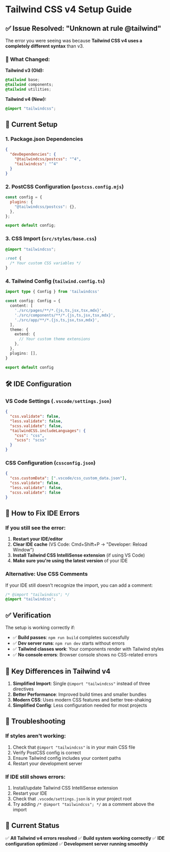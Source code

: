 # Tailwind CSS v4 Setup Guide

## ✅ Issue Resolved: "Unknown at rule @tailwind"

The error you were seeing was because **Tailwind CSS v4 uses a completely different syntax** than v3.

### 🔄 **What Changed:**

**Tailwind v3 (Old):**
```css
@tailwind base;
@tailwind components;
@tailwind utilities;
```

**Tailwind v4 (New):**
```css
@import "tailwindcss";
```

## 📁 **Current Setup**

### 1. **Package.json Dependencies**
```json
{
  "devDependencies": {
    "@tailwindcss/postcss": "^4",
    "tailwindcss": "^4"
  }
}
```

### 2. **PostCSS Configuration** (`postcss.config.mjs`)
```javascript
const config = {
  plugins: {
    "@tailwindcss/postcss": {},
  },
};

export default config;
```

### 3. **CSS Import** (`src/styles/base.css`)
```css
@import "tailwindcss";

:root {
  /* Your custom CSS variables */
}
```

### 4. **Tailwind Config** (`tailwind.config.ts`)
```typescript
import type { Config } from 'tailwindcss'

const config: Config = {
  content: [
    './src/pages/**/*.{js,ts,jsx,tsx,mdx}',
    './src/components/**/*.{js,ts,jsx,tsx,mdx}',
    './src/app/**/*.{js,ts,jsx,tsx,mdx}',
  ],
  theme: {
    extend: {
      // Your custom theme extensions
    },
  },
  plugins: [],
}

export default config
```

## 🛠️ **IDE Configuration**

### VS Code Settings (`.vscode/settings.json`)
```json
{
  "css.validate": false,
  "less.validate": false,
  "scss.validate": false,
  "tailwindCSS.includeLanguages": {
    "css": "css",
    "scss": "scss"
  }
}
```

### CSS Configuration (`cssconfig.json`)
```json
{
  "css.customData": [".vscode/css_custom_data.json"],
  "css.validate": false,
  "less.validate": false,
  "scss.validate": false
}
```

## 🔧 **How to Fix IDE Errors**

### If you still see the error:

1. **Restart your IDE/editor**
2. **Clear IDE cache** (VS Code: Cmd+Shift+P → "Developer: Reload Window")
3. **Install Tailwind CSS IntelliSense extension** (if using VS Code)
4. **Make sure you're using the latest version** of your IDE

### Alternative: Use CSS Comments
If your IDE still doesn't recognize the import, you can add a comment:

```css
/* @import "tailwindcss"; */
@import "tailwindcss";
```

## ✅ **Verification**

The setup is working correctly if:
- ✅ **Build passes**: `npm run build` completes successfully
- ✅ **Dev server runs**: `npm run dev` starts without errors
- ✅ **Tailwind classes work**: Your components render with Tailwind styles
- ✅ **No console errors**: Browser console shows no CSS-related errors

## 🎯 **Key Differences in Tailwind v4**

1. **Simplified Import**: Single `@import "tailwindcss"` instead of three directives
2. **Better Performance**: Improved build times and smaller bundles
3. **Modern CSS**: Uses modern CSS features and better tree-shaking
4. **Simplified Config**: Less configuration needed for most projects

## 📝 **Troubleshooting**

### If styles aren't working:
1. Check that `@import "tailwindcss"` is in your main CSS file
2. Verify PostCSS config is correct
3. Ensure Tailwind config includes your content paths
4. Restart your development server

### If IDE still shows errors:
1. Install/update Tailwind CSS IntelliSense extension
2. Restart your IDE
3. Check that `.vscode/settings.json` is in your project root
4. Try adding `/* @import "tailwindcss"; */` as a comment above the import

## 🚀 **Current Status**

✅ **All Tailwind v4 errors resolved**
✅ **Build system working correctly**
✅ **IDE configuration optimized**
✅ **Development server running smoothly** 